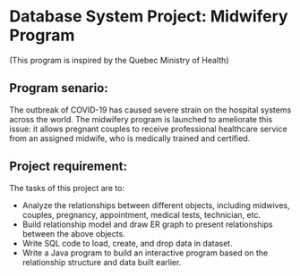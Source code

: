 # Database System Project: Midwifery Program

(This program is inspired by the Quebec Ministry of Health)

## Program senario:

The outbreak of COVID-19 has caused severe strain on the hospital systems across the world. The midwifery program is launched to ameliorate this issue: it allows pregnant couples to receive professional healthcare service from an assigned midwife, who is medically trained and certified.

## Project requirement:

The tasks of this project are to:

- Analyze the relationships between different objects, including midwives, couples, pregnancy, appointment, medical tests, technician, etc.
- Build relationship model and draw ER graph to present relationships between the above objects.
- Write SQL code to load, create, and drop data in dataset.
- Write a Java program to build an interactive program based on the relationship structure and data built earlier.
